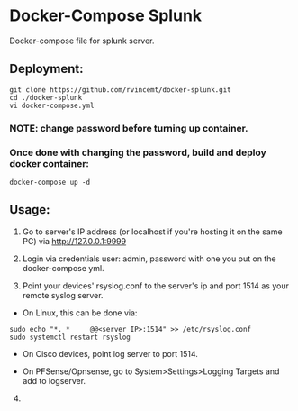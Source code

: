 # Docker-Compose Splunk
Docker-compose file for splunk server.

## Deployment:
````
git clone https://github.com/rvincemt/docker-splunk.git
cd ./docker-splunk
vi docker-compose.yml 
````
### NOTE: change password before turning up container.
### Once done with changing the password, build and deploy docker container:

````
docker-compose up -d 
````

## Usage:
1. Go to server's IP address (or localhost if you're hosting it on the same PC) via http://127.0.0.1:9999

2. Login via credentials user: admin, password with one you put on the docker-compose yml.

3. Point your devices' rsyslog.conf to the server's ip and port 1514 as your remote syslog server.

* On Linux, this can be done via:
````
sudo echo "*. *     @@<server IP>:1514" >> /etc/rsyslog.conf
sudo systemctl restart rsyslog
````


* On Cisco devices, point log server to <server ip> port 1514.
  
* On PFSense/Opnsense, go to System>Settings>Logging Targets and add to logserver. 
  
  
4. 



